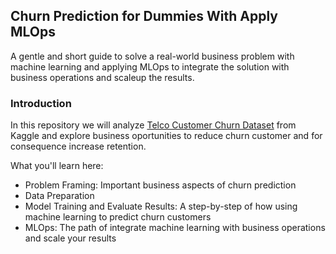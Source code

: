 ## Churn Prediction for Dummies With Apply MLOps
A gentle and short guide to solve a real-world business problem with machine learning and applying MLOps to integrate the solution with business operations and scaleup the results.

### Introduction

In this repository we will analyze [Telco Customer Churn Dataset](https://www.kaggle.com/datasets/blastchar/telco-customer-churn) from Kaggle and explore business oportunities to reduce churn customer and for consequence increase retention.

What you'll learn here:
- Problem Framing: Important business aspects of churn prediction
- Data Preparation
- Model Training and Evaluate Results: A step-by-step of how using machine learning to predict churn customers
- MLOps: The path of integrate machine learning with business operations and scale your results